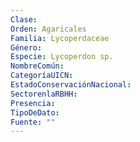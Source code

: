 ```yaml
---
Clase: 
Orden: Agaricales
Familia: Lycoperdaceae
Género: 
Especie: Lycoperdon sp.
NombreComún: 
CategoríaUICN: 
EstadoConservaciónNacional: 
SectorenlaRBHH: 
Presencia: 
TipoDeDato: 
Fuente: ""
---
```

